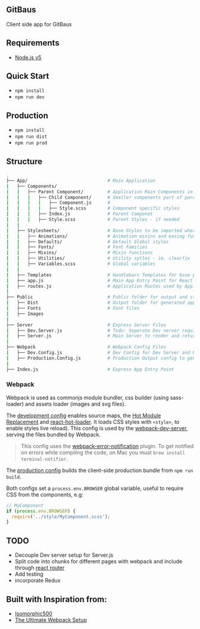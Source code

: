 GitBaus
------
Client side app for GitBaus

## Requirements
* [Node.js v5](https://nodejs.org/en/download/)


## Quick Start
* `npm install`
* `npm run dev`


## Production
* `npm install`
* `npm run dist`
* `npm run prod`


## Structure

```bash
.
├── App/                              # Main Application
|   ├── Components/                   
|   |   ├── Parent Component/         # Application Main Components ie. Homepage, Global Nav
|   |   |   ├── Child Component/      # Smaller components part of parent - if needed
|   |   |   |   ├── Component.js      #
|   |   |   |   ├── Style.scss        # Component specific styles
|   |   |   ├── Index.js              # Parent Componet
|   |   |   ├── Style.scss            # Parent Styles - if needed
|   |
|   ├── Stylesheets/                  # Base Styles to be imported where needed
|   |   ├── Animations/               # Animation mixins and easing functions
|   |   ├── Defaults/                 # Default Global styles
|   |   ├── Fonts/                    # Font Families
|   |   ├── Mixins/                   # Mixin functions
|   |   ├── Utilities/                # Utility sytles - ie. clearfix
|   |   ├── Variables.scss            # Global variables
|   |
|   ├── Templates                     # Handlebars Templates for base page rendering
|   ├── app.js                        # Main App Entry Point for React Application for page content
|   ├── routes.js                     # Application Routes used by App.js with React-Router
|
├── Public                            # Public folder for output and static content
|   ├── Dist                          # Output folder for generated application
|   ├── Fonts                         # Font files
|   ├── Images                        
|
├── Server                            # Express Server Files
|   ├── Dev.Server.js                 # Todo: Seperate Dev server requirements from main server
|   ├── Server.js                     # Main Server to render and return page
|
├── Webpack                           # Webpack Config Files
|   ├── Dev.Config.js                 # Dev Config for Dev Server and Hot Loading
|   ├── Production.Config.js          # Production Output config to generate final files
|
├── Index.js                          # Express App Entry Point
```

### Webpack

Webpack is used as commonjs module bundler, css builder (using sass-loader) and assets loader (images and svg files).

The [development config](./webpack/dev.config.js) enables source maps, the [Hot Module Replacement](http://webpack.github.io/docs/hot-module-replacement.html) and [react-hot-loader](http://gaearon.github.io/react-hot-loader/). It loads CSS styles with `<style>`, to enable styles live reload). This config is used by the [webpack-dev-server](webpack/server.js), serving the files bundled by Webpack.

> This config uses the [webpack-error-notification](https://github.com/vsolovyov/webpack-error-notification)
> plugin. To get notified on errors while compiling the code, on Mac you must `brew install terminal-notifier`.

The [production config](./webpack/prod.config.js) builds the client-side production bundle from `npm run build`.

Both configs set a `process.env.BROWSER` global variable, useful to require CSS from the components, e.g:

```js
// MyComponent
if (process.env.BROWSER) {
  require('../style/MyComponent.scss');
}
```

## TODO
- Decouple Dev server setup for Server.js
- Split code into chunks for different pages with webpack and include through [react router](https://github.com/rackt/react-router/blob/master/docs/guides/advanced/DynamicRouting.md)
- Add testing
- incorporate Redux


## Built with Inspiration from: 
- [Isomorphic500](https://github.com/gpbl/isomorphic500)
- [The Ultimate Webpack Setup](http://www.christianalfoni.com/articles/2015_04_19_The-ultimate-webpack-setup)
